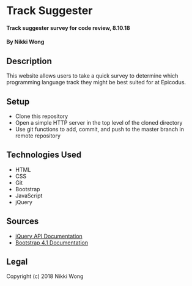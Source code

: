 # Track Suggester

#### Track suggester survey for code review, 8.10.18

#### By Nikki Wong

## Description

This website allows users to take a quick survey to determine which programming language track they might be best suited for at Epicodus.

## Setup

* Clone this repository
* Open a simple HTTP server in the top level of the cloned directory
* Use git functions to add, commit, and push to the master branch in remote repository

## Technologies Used

* HTML
* CSS
* Git
* Bootstrap
* JavaScript
* jQuery

## Sources

* <a href="https://api.jquery.com/">jQuery API Documentation</a>
* <a href="https://getbootstrap.com/docs/4.1/getting-started/introduction/">Bootstrap 4.1 Documentation</a>

## Legal
Copyright (c) 2018 Nikki Wong
